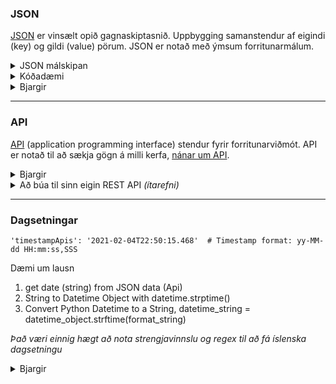 ### JSON  
[JSON](https://realpython.com/python-json/) er vinsælt opið gagnaskiptasnið. Uppbygging samanstendur af eigindi (key) og gildi (value) pörum. JSON er notað með ýmsum forritunarmálum. 

<details>
<summary>JSON málskipan</summary>
<br>
  
 * key/value parasamband
 * {}, slaufusvigi eru utan um JSON object og innri objecta
 * key verður að vera með tvöföldum gæsalöppum og vera strengur
 * key/value parasambönd eru aðgreind með kommu
 * [], hornklofi er utan um lista/fylki
 * JSON hefur ekki föll
 * Ekki hægt að commenta í JSON skrá
 * JSON skráarsnið er með .json endingu
 * Þú getur notað JSONLint til að validate JSON. http://jsonlint.com/ 

</details>

<details>
<summary> Kóðadæmi</summary>
<br>

1. [JSON sýnidæmi](JSON/2_JSON_EXAMPLES.json)
1. [JSON í Dictionary](JSON/3_JsonToDictionary.py)
1. [Dictionary í JSON](JSON/4_dictionaryToJson.py)
1. [Að lesa úr JSON skrá](JSON/5_lesa_skra.py)
1. [Að skrifa í skrá](JSON/6_skrifaSkra.py)
1. [Að skrifa í JSON skrá](JSON/6_skrifa_Json_skra.py)
1. [Að lesa úr JSON skrá hýst á netinu (Gist)](JSON/7_urllib_request.py)
1. [Að vinna úr dictionary sem kemur frá API](JSON/8_dictionary_API.py)
1. Flask: [Að skila JSON](JSON/Flask_return_JSON.py)
1. Flask: [Að skila JSON með Jsonify](JSON/jsonify.py)
1. Flask: [Að sækja JSON frá API](JSON/API.py)

</details>

<details>
<summary>Bjargir</summary>
<br>

* [JSON in Python (W3Schools)](https://www.w3schools.com/python/python_json.asp)
* [JSON Support in Flask](https://tedboy.github.io/flask/interface_api.json_support.html#module-flask.json)
* [Python's urllib.request for HTTP Requests](https://realpython.com/urllib-request/)
* [Fixing the SSL CERTIFICATE_VERIFY_FAILED Error](https://realpython.com/urllib-request/#fixing-the-ssl-certificate_verify_failed-error) 
* [Working with JSON data](https://www.youtube.com/watch?v=9N6a-VLBa2I) _(YouTube)_
* [Append to JSON file using Python](https://www.geeksforgeeks.org/append-to-json-file-using-python/)
* [CRUD aðgerðir með dictionary](https://www.freecodecamp.org/news/everything-you-need-to-know-about-python-dictionaries/)
* [CRUD aðgerðir með JSON skrá](https://tecadmin.net/crud-operations-on-json-files-with-python/#google_vignette)
* [CRUD aðgerðir með Flask og JSON](https://github.com/oritzio/flask_crud_json)


<!--
> [Certify](https://certifi.io/) <br>
-->

</details>


---

### API
[API](https://www.youtube.com/watch?v=s7wmiS2mSXY) (application programming interface) stendur fyrir forritunarviðmót. API er notað til að sækja gögn á milli kerfa, [nánar um API](https://zapier.com/learn/apis/chapter-1-introduction-to-apis/).

<details>
<summary>Bjargir</summary>
<br>
  
- [Leit: form og leit í Weather API (með api key)](https://www.youtube.com/watch?v=jQjjqEjZK58)
- [Postman VSCode viðbót](JSON/VSC_Postman/README.md)
<!--
> [xmltodict 0.13.0](https://pypi.org/project/xmltodict/) _Makes working with XML feel like you are working with JSON_
-->

</details>

<details>
<summary>Að búa til sinn eigin REST API <em>(ítarefni)</em></summary>
<br>
  
One of the most popular ways to build APIs is the REST architecture style. Python provides some great tools not only to get data from REST APIs but also to build your own Python REST APIs.
- [Python and REST APIs: Interacting With Web Services](https://realpython.com/api-integration-in-python/)
- [Creating Web APIs with Python and Flask](https://programminghistorian.org/en/lessons/creating-apis-with-python-and-flask)
- [REST API using Flask in 7 minutes](https://towardsdatascience.com/launch-your-own-rest-api-using-flask-python-in-7-minutes-c4373eb34239) 

</details>

<!--
<details>
<summary>Tilbúnir APIs </summary>
<br>
  
There’s an amazing amount of data available on the Web. Many web services, like YouTube and GitHub, make their data accessible to third-party applications through an API. Here are some examples of available APIs:
- [Public APIs](https://github.com/public-apis/public-apis)  
- [List of free apis](https://mixedanalytics.com/blog/list-actually-free-open-no-auth-needed-apis/)
- [free for dev - apis](https://github.com/ripienaar/free-for-dev#apis-data-and-ml)

</details>
-->



---


### Dagsetningar 

`'timestampApis': '2021-02-04T22:50:15.468'  # Timestamp format: yy-MM-dd HH:mm:ss,SSS`

Dæmi um lausn 
1. get date (string) from JSON data (Api)
2. String to Datetime Object with datetime.strptime()
3. Convert Python Datetime to a String, datetime_string = datetime_object.strftime(format_string)

_Það væri einnig hægt að nota strengjavinnslu og regex til að fá íslenska dagsetningu_

<details>
<summary>Bjargir</summary>
<br>

- [Datetime timestamp](https://www.programiz.com/python-programming/datetime/timestamp-datetime)
- [How to properly use datetime in your Python code](https://medium.com/better-programming/demystifying-python-datetime-module-with-examples-352e6cc72efc)
- [Python Datetime Tutorial: Manipulate Times, Dates, and Time Spans](https://www.dataquest.io/blog/python-datetime-tutorial/)

</details>

